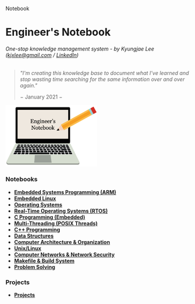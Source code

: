 Notebook

# Engineer's Notebook

###### One-stop knowledge management system - by Kyungjae Lee (kjxlee@gmail.com / [LinkedIn](https://www.linkedin.com/in/kyungjaelee/))

> *"I'm creating this knowledge base to document what I've learned and stop wasting time searching for the same information over and over again."*
>
> $-$ January 2021 $-$

<img src="./img/wallpaper.png" alt="wallpaper" width="250">

### Notebooks

* **<a href="./embedded-systems-programming-arm/">Embedded Systems Programming (ARM)</a>**
* **<a href="./embedded-linux/">Embedded Linux</a>**
* **<a href="./operating-systems/">Operating Systems</a>**
* **<a href="./real-time-operating-systems/">Real-Time Operating Systems (RTOS)</a>**
* **<a href="./c-programming-embedded/">C Programming (Embedded)</a>**
* **<a href="./multi-threading/">Multi-Threading (POSIX Threads)</a>**
* **<a href="./cpp-programming/">C++ Programming</a>**
* **<a href="./data-structures/">Data Structures</a>**
* **<a href="./computer-architecture-and-organization/">Computer Architecture & Organization</a>**
* **<a href="./unix-linux/">Unix/Linux</a>**
* **<a href="./computer-networks-and-network-security/">Computer Networks & Network Security</a>**
* **<a href="./makefile-and-build-system/">Makefile & Build System</a>**
* **<a href="./problem-solving/">Problem Solving</a>**

### Projects

* **<a href="./projects/">Projects</a>**
